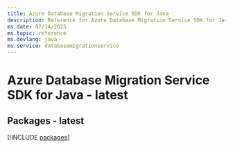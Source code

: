 ```yaml
---
title: Azure Database Migration Service SDK for Java
description: Reference for Azure Database Migration Service SDK for Java
ms.date: 07/14/2025
ms.topic: reference
ms.devlang: java
ms.service: databasemigrationservice
---
```

# Azure Database Migration Service SDK for Java - latest
## Packages - latest
[!INCLUDE [packages](database-migration-service-index.md)]